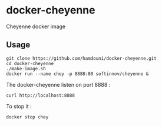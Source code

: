 docker-cheyenne
===============

Cheyenne docker image

Usage
-----

	git clone https://github.com/hamdouni/docker-cheyenne.git
	cd docker-cheyenne
	./make-image.sh
	docker run --name chey -p 8888:80 softinnov/cheyenne &

The docker-cheyenne listen on port 8888 :

	curl http://localhost:8888

To stop it :

	docker stop chey
